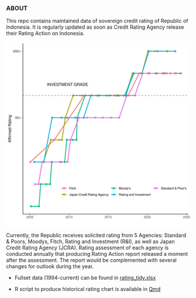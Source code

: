 ### ABOUT

This repo contains maintained data of sovereign credit rating of Republic of Indonesia. It is regularly updated as soon as Credit Rating Agency release their Rating Action on Indonesia.

![Sovereign Rating History of Indonesia](rating_history.jpg)

Currently, the Republic receives solicited rating from 5 Agencies: Standard & Poors, Moodys, Fitch, Rating and Investment (R&I), as well as Japan Credit Rating Agency (JCRA). Rating assessment of each agency is conducted annually that producing Rating Action report released a moment after the assessment. The report would be complemented with several changes for outlook during the year.

-   Fullset data (1994-current) can be found in [rating_tidy.xlsx](https://github.com/vegatroz/rating_goi/blob/master/rating_tidy.xlsx)

-   R script to produce historical rating chart is available in [Qmd](https://github.com/vegatroz/rating_goi/blob/master/rating.qmd)
